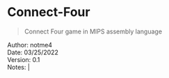 # Connect-Four
>
> Connect Four game in MIPS assembly language
>

Author:     notme4  
Date:       03/25/2022  
Version:    0.1  
Notes:      |  